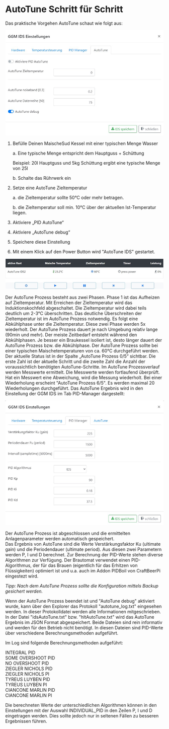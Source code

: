 # AutoTune Schritt für Schritt

Das praktische Vorgehen AutoTune schaut wie folgt aus:

![AutoTune](/docs/img/IDS-AutoTune.jpg)

1. Befülle Deinen MaischeSud Kessel mit einer typischen Menge Wasser

    a. Eine typische Menge entspricht dem Hauptguss + Schüttung

    Beispiel: 20l Hauptguss und 5kg Schüttung ergibt eine typische Menge von 25l

    b. Schalte das Rührwerk ein
2. Setze eine AutoTune Zieltemperatur

    a. die Zieltemperatur sollte 50°C oder mehr betragen.

    b. die Zieltemperatur soll min. 10°C über der aktuellen Ist-Temperatur liegen.

3. Aktiviere „PID AutoTune“
4. Aktiviere „AutoTune debug“
5. Speichere diese Einstellung
6. Mit einem Klick auf den Power Button wird "AutoTune IDS" gestartet.

![AutoTune2](/docs/img/IDS-AutoTune-start.jpg)

Der AutoTune Prozess besteht aus zwei Phasen. Phase 1 ist das Aufheizen auf Zieltemperatur. Mit Erreichen der Zieltemperatur wird das Induktionskochfeld abgeschaltet. Die Zieltemperatur wird dabei teils deutlich um 2-3°C überschritten. Das deutliche Überschreiten der Zieltemperatur ist im AutoTune Prozess notwendig. Es folgt eine Abkühlphase unter die Zieltemperatur. Diese zwei Phase werden 5x wiederholt. Der AutoTune Prozess dauert je nach Umgebung relativ lange (90min und mehr). Der meiste Zeitbedarf entsteht während den Abkühlphasen. Je besser ein Braukessel isoliert ist, desto länger dauert der AutoTune Prozess bzw. die Abkühlphase. Der AutoTune Prozess sollte bei einer typischen Maischetemperaturen von ca. 60°C durchgeführt werden. Der aktuelle Status ist in der Spalte „AutoTune Prozess 0/5“ sichtbar. Die erste Zahl ist der aktuelle Schritt und die zweite Zahl die Anzahl der voraussichtlich benötigten AutoTune-Schritte. Im AutoTune Prozessverlauf werden Messwerte ermittelt. Die Messwerte werden fortlaufend überprüft. Hat ein Messwert eine Abweichung, wird die Messung wiederholt. Bei einer Wiederholung erscheint "AutoTune Prozess 6/5". Es werden maximal 20 Wiederholungen durchgeführt. Das AutoTune Ergebnis wird in den Einstellung der GGM IDS im Tab PID-Manager dargestellt:

![AutoTune3](/docs/img/IDS-AutoTune-erg.jpg)

Der AutoTune Prozess ist abgeschlossen und die ermittelten Anlagenparameter werden automatisch gespeichert.\
Das Ergebnis von AutoTune sind die Werte Verstärkungsfaktor Ku (ultimate gain) und die Periodendauer (ultimate period). Aus diesen zwei Parametern werden P, I und D berechnet. Zur Berechnung der PID-Werte stehen diverse Algorithmen zur Verfügung. Der Brautomat verwendet einen PID-Algorithmus, der für das Brauen (eigentlich für das Erhitzen von Flüssigkeiten) optimiert ist und u.a. auch im Addon PIDBoil von CraftBeerPi eingestezt wird.

_Tipp: Nach dem AutoTune Prozess sollte die Konfiguration mittels Backup gesichert werden._

Wenn der AutoTune Prozess beendet ist und "AutoTune debug" aktiviert wurde, kann über den Explorer das Protokoll "autotune\_log.txt" eingesehen werden. In dieser Protokolldatei werden alle Informationen mitgeschrieben.\
In der Datei "idsAutoTune.txt" bzw. "hltAutoTune.txt" wird das AutoTune Ergebnis im JSON Format abgespeichert. Beide Dateien sind rein informativ und werden für den Betrieb nicht benötigt. In diesen Dateien sind PID-Werte über verschiedene Berechnungsmethoden aufgeführt.

Im Log sind folgende Berechnungsmethoden aufgeführt:

INTEGRAL PID\
SOME OVERSHOOT PID\
NO OVERSHOOT PID\
ZIEGLER NICHOLS PID\
ZIEGLER NICHOLS PI\
TYREUS LUYBEN PID\
TYREUS LUYBEN PI\
CIANCONE MARLIN PID\
CIANCONE MARLIN PI

Die berechneten Werte der unterschiedlichen Algorithmen können in den Einstellungen mit der Auswahl INDIVIDUAL_PID in den Zeilen P, I und D eingetragen werden. Dies sollte jedoch nur in seltenen Fällen zu besseren Ergebnissen führen.
